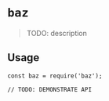 # `baz`

> TODO: description

## Usage

```
const baz = require('baz');

// TODO: DEMONSTRATE API
```
